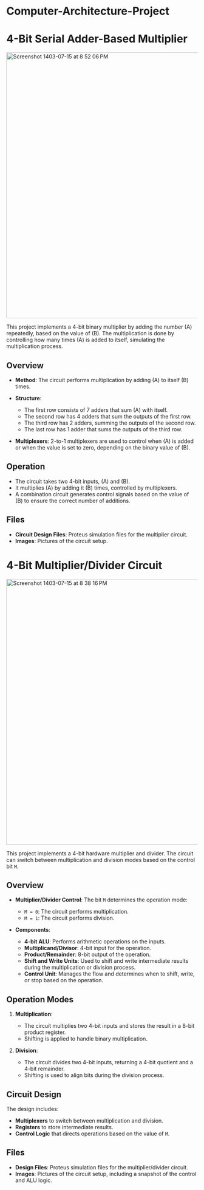 # Computer-Architecture-Project

# 4-Bit Serial Adder-Based Multiplier
<img width="700" alt="Screenshot 1403-07-15 at 8 52 06 PM" src="https://github.com/user-attachments/assets/c6050d28-1b36-4f30-987f-a0adc135b0df">

This project implements a 4-bit binary multiplier by adding the number \(A\) repeatedly, based on the value of \(B\). The multiplication is done by controlling how many times \(A\) is added to itself, simulating the multiplication process.

## Overview

- **Method**: The circuit performs multiplication by adding \(A\) to itself \(B\) times.
- **Structure**: 
  - The first row consists of 7 adders that sum \(A\) with itself.
  - The second row has 4 adders that sum the outputs of the first row.
  - The third row has 2 adders, summing the outputs of the second row.
  - The last row has 1 adder that sums the outputs of the third row.
  
- **Multiplexers**: 2-to-1 multiplexers are used to control when \(A\) is added or when the value is set to zero, depending on the binary value of \(B\).

## Operation

- The circuit takes two 4-bit inputs, \(A\) and \(B\).
- It multiplies \(A\) by adding it \(B\) times, controlled by multiplexers.
- A combination circuit generates control signals based on the value of \(B\) to ensure the correct number of additions.

## Files

- **Circuit Design Files**: Proteus simulation files for the multiplier circuit.
- **Images**: Pictures of the circuit setup.

# 4-Bit Multiplier/Divider Circuit

<img width="700" alt="Screenshot 1403-07-15 at 8 38 16 PM" src="https://github.com/user-attachments/assets/8ccae0b3-c34b-4d72-b9e4-c6fe5bd6a589">

This project implements a 4-bit hardware multiplier and divider. The circuit can switch between multiplication and division modes based on the control bit `M`.

## Overview

- **Multiplier/Divider Control**: The bit `M` determines the operation mode:
  - `M = 0`: The circuit performs multiplication.
  - `M = 1`: The circuit performs division.
  
- **Components**:
  - **4-bit ALU**: Performs arithmetic operations on the inputs.
  - **Multiplicand/Divisor**: 4-bit input for the operation.
  - **Product/Remainder**: 8-bit output of the operation.
  - **Shift and Write Units**: Used to shift and write intermediate results during the multiplication or division process.
  - **Control Unit**: Manages the flow and determines when to shift, write, or stop based on the operation.
  
## Operation Modes

1. **Multiplication**:
    - The circuit multiplies two 4-bit inputs and stores the result in a 8-bit product register.
    - Shifting is applied to handle binary multiplication.
   
2. **Division**:
    - The circuit divides two 4-bit inputs, returning a 4-bit quotient and a 4-bit remainder.
    - Shifting is used to align bits during the division process.

## Circuit Design

The design includes:
- **Multiplexers** to switch between multiplication and division.
- **Registers** to store intermediate results.
- **Control Logic** that directs operations based on the value of `M`.

## Files

- **Design Files**: Proteus simulation files for the multiplier/divider circuit.
- **Images**: Pictures of the circuit setup, including a snapshot of the control and ALU logic.

